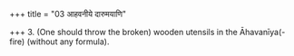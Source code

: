 +++
title = "03 आहवनीये दारुमयाणि"

+++
3. (One should throw the broken) wooden utensils in the Āhavanīya(-fire) (without any formula).  
